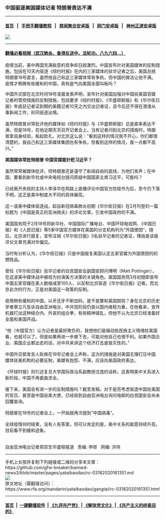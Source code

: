 ### 中国驱逐美国媒体记者 特朗普表达不满
------------------------

#### [首页](https://github.com/gfw-breaker/banned-news3/blob/master/README.md) &nbsp;&nbsp;|&nbsp;&nbsp; [手把手翻墙教程](https://github.com/gfw-breaker/guides/wiki) &nbsp;&nbsp;|&nbsp;&nbsp; [禁闻聚合安卓版](https://github.com/gfw-breaker/bn-android) &nbsp;&nbsp;|&nbsp;&nbsp; [网门安卓版](https://github.com/oGate2/oGate) &nbsp;&nbsp;|&nbsp;&nbsp; [神州正道安卓版](https://github.com/SzzdOgate/update) 



<div id="headerimg">
 <img alt=" " src="https://www.rfa.org/mandarin/yataibaodao/gangtai/rc-03182020161351.html/PSX_20200318_163011.jpg/@@images/6dad7f13-9526-4199-975e-7a1a5825d4e6.jpeg" title=" "/>
 <div id="headerimgcontents">
  <div id="headerimgcaption">
   <span>
   </span>
   <!-- zoomattribute -->
  </div>
  <!-- headerimgcaption -->
 </div>
 <!-- headerimagecontents -->
</div>

<hr/>


#### [翻墙必看视频（武汉肺炎、香港反送中、法轮功、八九六四...）](https://github.com/gfw-breaker/banned-news3/blob/master/pages/link3.md)

<div id="storytext">
 <div>
  <div class="slot_header">
  </div>
 </div>
 <p>
  疫情当前，美中两国充满敌意的竞争却日趋激烈。中国宣布针对美国媒体的反制措施，包括在10天内驱逐《纽约时报》在内的三家媒体的驻华记者之后，美国总统特朗普18号直言，虽然他自己和这三家媒体常有争执，但中国的做法让他不满。疫情才稍微有些缓和的中国，真有底气向美国全面叫板吗？
 </p>
 <div id="_mcePaste">
  <span>
   中国外交部在北京时间18号凌晨发表声明，宣布针对美国加强对中国驻美国官媒记者的管控措施的反制措施，包括要求《纽约时报》、《华盛顿邮报》和《华尔街日报》年底前记者证到期的美籍记者10天之内交出记者证，且今后还不得在港澳从事新闻工作，形同驱逐出境。
  </span>
 </div>
 <div id="_mcePaste">
  <span>
   <br/>
  </span>
 </div>
 <div id="_mcePaste">
  <span>
   虽然特朗普对常批评他的媒体如《纽约时报》与《华盛顿邮报》总是直率表达不满，但是18号，在他近期天天召开记者会上，当有记者问到北京的措施时，特朗普拿自身经验，板起脸孔，对北京这么说：“看到这样的情况我不开心，你们都很清楚的，我自己和这三家媒体集团也有争执，但看到这样的情况，我一点都不高兴。”
  </span>
 </div>
 <div id="_mcePaste">
  <span>
   <b>
    <br/>
   </b>
  </span>
 </div>
 <div id="_mcePaste">
  <span>
   <b>
    美国媒体常批特朗普 中国官媒能针贬习近平？
   </b>
  </span>
 </div>
 <div id="_mcePaste">
  <span>
   <br/>
  </span>
 </div>
 <div id="_mcePaste">
  <span>
   虽然常常被媒体批评，但特朗普还是谨守了新闻自由的底线，为他们发声；在中国，要看到新华社或中央电视台提问质疑中国国家主席习近平，可能吗？
  </span>
 </div>
 <div id="_mcePaste">
  <span>
   <br/>
  </span>
 </div>
 <div id="_mcePaste">
  <span>
   已经离开央视的主持人李泽华在网路上直播评论中国官方防疫作为后，至今仍下落不明，这正是美中制度大不同的具体展现。
  </span>
 </div>
 <div id="_mcePaste">
  <span>
   <br/>
  </span>
 </div>
 <div id="_mcePaste">
  <span>
   这一波美中媒体驱逐战，起自新冠病毒肺炎初期《华尔街日报》在2月刊登的一篇标题为《中国是真正的亚洲病夫》的评论文章，引发中国政府的不满。
  </span>
 </div>
 <div id="_mcePaste">
  <span>
   <br/>
  </span>
 </div>
 <div id="_mcePaste">
  <span>
   美国国务院于2月18号将新华社、中国国际广播电台、中国环球电视网、《中国日报》和《人民日报》等5家中国官方媒体在美国的分支机构列为“外国使团”，随后，北京进行报复，宣布注销《华尔街日报》3名驻华记者的记者证，理由是该报评论文章充满对华偏见。
  </span>
 </div>
 <div id="_mcePaste">
  <span>
   <br/>
  </span>
 </div>
 <div id="_mcePaste">
  <span>
   当时有分析认为，《华尔街日报》只是中国报复美国认定五家官媒为外国使团的的牺牲品。
  </span>
 </div>
 <div id="_mcePaste">
  <span>
   <br/>
  </span>
 </div>
 <div id="_mcePaste">
  <span>
   曾任《华尔街日报》驻华记者的白宫国安会副国安顾问博明（Matt Pottinger），在这波美中媒体战中被视为扮演美方决策的关键角色。美国国务院3月初随即宣布中国五家官媒在美人数缩减至100人、以反制北京驱逐《华尔街日报》记者。而北京此次的行为，正是对美国这一政策的反制。
  </span>
 </div>
 <div id="_mcePaste">
  <span>
   <br/>
  </span>
 </div>
 <div id="_mcePaste">
  <span>
   疫情稍有缓和的中国，以牙还牙不断加码，是不是要和美国脱钩？身在北京的历史学者章立凡告诉自由亚洲电台，中共现阶段仍是以国内维稳为重，在他看来，宣传机器打出这种结合内、外宣的组合拳，有些精神错乱，但他不认为北京已经准备好全面和美国开战。
  </span>
 </div>
 <div id="_mcePaste">
  <span>
   <br/>
  </span>
 </div>
 <div id="_mcePaste">
  <span>
   “他（中国官方）认为记者是最好欺负的，我想他们是煽动些民族主义情绪给美国看，也就可以了。但是如果再进一步做下去，可能对他自己也很不利。如果外国企业、美国企业都出走的话，对中共来讲这个经济打击是毁灭性的。”
  </span>
 </div>
 <div id="_mcePaste">
  <span>
   <br/>
  </span>
 </div>
 <div id="_mcePaste">
  <span>
   中国外交部发言人耿爽在18号记者会上声称，这次的措施是对美国无理打压中国媒体驻美机构的必要反制，美媒有抱怨、不满，应该向美国政府表达。
  </span>
 </div>
 <div id="_mcePaste">
  <span>
   <br/>
  </span>
 </div>
 <div id="_mcePaste">
  <span>
   《环球时报》则引述复旦大学国际政治系副教授沈逸的话称，这表明美中关系进入新阶段，中国不再委曲求全。
  </span>
 </div>
 <div id="_mcePaste">
  <span>
   <br/>
  </span>
 </div>
 <div id="_mcePaste">
  <span>
   接下来，美国会有进一步的反制措施吗？截至发稿，对于是否考虑驱逐中国驻美国的官员、甚至是中国驻美大使，已经收到自由亚洲电台询问电邮的白宫国安会尚未回覆查询。
  </span>
 </div>
 <div id="_mcePaste">
  <span>
   <br/>
  </span>
 </div>
 <div id="_mcePaste">
  <span>
   特朗普在18号的记者会上，一开始就再次提到“中国病毒”。
  </span>
 </div>
 <div id="_mcePaste">
  <span>
   <br/>
  </span>
 </div>
 <div id="_mcePaste">
  <span>
   全球疫情何时结束，没有人有答案，但可以肯定的是，美中关系的敌意持续升高，目前看不到缓和迹象。
  </span>
 </div>
 <div id="_mcePaste">
  <span>
   <br/>
  </span>
 </div>
 <div id="_mcePaste">
  <span>
   <br/>
  </span>
 </div>
 <div id="_mcePaste">
  <span>
   自由亚洲电台记者郑崇生华盛顿报道   责编: 申铧   网编: 洪伟
  </span>
 </div>
</div>

<hr/>
手机上长按并复制下列链接或二维码分享本文章：<br/>
https://github.com/gfw-breaker/banned-news3/blob/master/pages/yataibaodao/rc-03182020161351.md <br/>
<a href='https://github.com/gfw-breaker/banned-news3/blob/master/pages/yataibaodao/rc-03182020161351.md'><img src='https://github.com/gfw-breaker/banned-news3/blob/master/pages/yataibaodao/rc-03182020161351.md.png'/></a> <br/>
原文地址（需翻墙访问）：https://www.rfa.org/mandarin/yataibaodao/gangtai/rc-03182020161351.html


------------------------
#### [首页](https://github.com/gfw-breaker/banned-news3/blob/master/README.md) &nbsp;|&nbsp; [一键翻墙软件](https://github.com/gfw-breaker/nogfw/blob/master/README.md) &nbsp;| [《九评共产党》](https://github.com/gfw-breaker/9ping.md/blob/master/README.md#九评之一评共产党是什么) | [《解体党文化》](https://github.com/gfw-breaker/jtdwh.md/blob/master/README.md) | [《共产主义的终极目的》](https://github.com/gfw-breaker/gczydzjmd.md/blob/master/README.md)


<img src='http://gfw-breaker.win/banned-news3/pages/yataibaodao/rc-03182020161351.md' width='0px' height='0px'/>